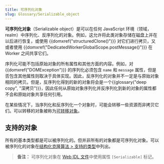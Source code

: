 ```yaml
---
title: 可序列化对象
slug: Glossary/Serializable_object
---
```


**可序列化对象**（Serializable object）是可以在任何 JavaScript 环境（领域，realm）中序列化、反序列化的对象。例如，这允许将此类对象存储在磁盘上并在以后进行恢复，或使用 {{domxref("structuredClone()")}} 对它们进行拷贝，又或者使用 {{domxref("DedicatedWorkerGlobalScope.postMessage()")}} 在 Worker 之间共享它们。

序列化可能不包括原始对象的所有属性和其他方面的内容。例如，对 {{domxref("DOMException")}} 的序列化必须包含 `name` 和 `message` 属性，但是否包含其他属性则取决于具体实现。因此，反序列化的对象并不一定是与原始对象相同的拷贝。但是，反序列化得到的新的对象将会是一个{{glossary("deep copy", "深拷贝")}}，因此任何从原始对象序列化并反序列化到新的对象的属性都不会和原始对象共享任何引用。

在某些情况下，当序列化和反序列化一个对象时，可能会转移一些资源而非拷贝它们。可以转移的对象被称为[可转移对象](/zh-CN/docs/Web/API/Web_Workers_API/Transferable_objects)。

## 支持的对象

所有的基本类型都是可以被序列化的。但并非所有的对象都是可序列化对象。可以被序列化的对象在[结构化克隆算法 > 支持的类型](/zh-CN/docs/Web/API/Web_Workers_API/Structured_clone_algorithm#支持的类型)中列出。

> **备注：** 可序列化对象在 [Web IDL 文件](https://github.com/w3c/webref/tree/main/ed/idl)中使用属性 `[Serializable]` 标记。
